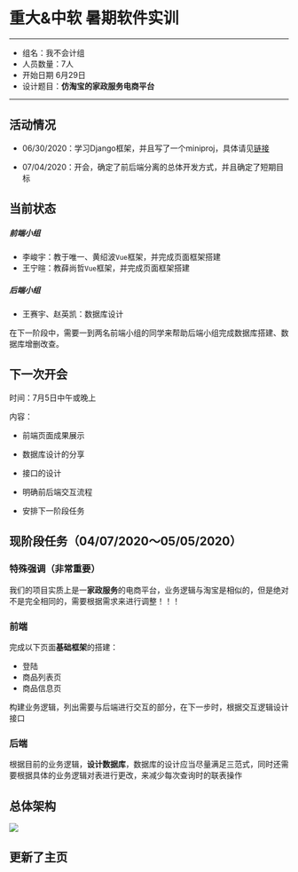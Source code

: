 # 重大&中软 暑期软件实训

---

- 组名：我不会计组
- 人员数量：7人
- 开始日期 6月29日
- 设计题目：**仿淘宝的家政服务电商平台**

---


## 活动情况

- 06/30/2020：学习Django框架，并且写了一个miniproj，具体请见[链接](https://github.com/wang-sy/CQUSoftwareTraining2020/tree/master/MiniProj1)

- 07/04/2020：开会，确定了前后端分离的总体开发方式，并且确定了短期目标



## 当前状态

##### 前端小组

- 李峻宇：教于唯一、黄绍波`Vue`框架，并完成页面框架搭建
- 王宁暄：教薛尚哲`Vue`框架，并完成页面框架搭建

##### 后端小组

- 王赛宇、赵英凯：数据库设计



在下一阶段中，需要一到两名前端小组的同学来帮助后端小组完成数据库搭建、数据库增删改查。



## 下一次开会

时间：7月5日中午或晚上

内容：

- 前端页面成果展示
- 数据库设计的分享

- 接口的设计
- 明确前后端交互流程
- 安排下一阶段任务



## 现阶段任务（04/07/2020～05/05/2020）



### 特殊强调（非常重要）

我们的项目实质上是一**家政服务**的电商平台，业务逻辑与淘宝是相似的，但是绝对不是完全相同的，需要根据需求来进行调整！！！

### 前端

完成以下页面**基础框架**的搭建：

- 登陆
- 商品列表页
- 商品信息页

构建业务逻辑，列出需要与后端进行交互的部分，在下一步时，根据交互逻辑设计接口

### 后端

根据目前的业务逻辑，**设计数据库**，数据库的设计应当尽量满足三范式，同时还需要根据具体的业务逻辑对表进行更改，来减少每次查询时的联表操作







## 总体架构

![](https://img-blog.csdnimg.cn/20190325142424812.png?x-oss-process=image/watermark,type_ZmFuZ3poZW5naGVpdGk,shadow_10,text_aHR0cHM6Ly9ibG9nLmNzZG4ubmV0L3FxXzQxNzgyNDI1,size_16,color_FFFFFF,t_70)





## 更新了主页

